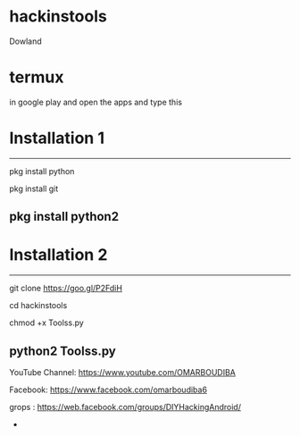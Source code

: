 # hackinstools
Dowland <h1>termux</h1> in google play 
and open the apps
and type this

# Installation 1
-------------------------------
pkg install  python

pkg install  git

pkg install python2
-------------------------------
# Installation 2
-------------------------------
git clone https://goo.gl/P2FdiH

cd hackinstools

chmod +x Toolss.py
 
python2 Toolss.py
-------------------------------
YouTube Channel: https://www.youtube.com/OMARBOUDIBA


Facebook: https://www.facebook.com/omarboudiba6

grops : https://web.facebook.com/groups/DIYHackingAndroid/

-
